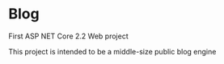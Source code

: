 # Blog
First ASP NET Core 2.2 Web project

This project is intended to be a middle-size public blog engine
